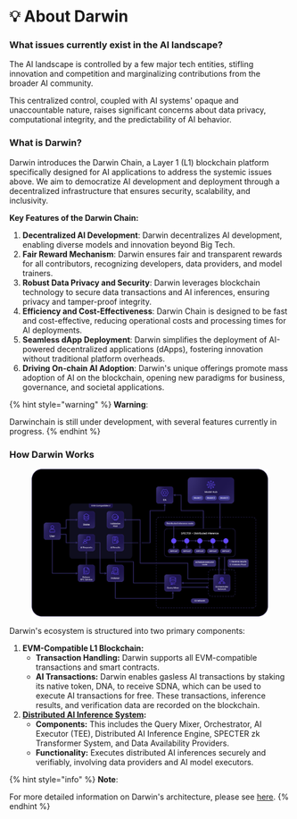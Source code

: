 # 💡 About Darwin

### What issues currently exist in the AI landscape?

The AI landscape is controlled by a few major tech entities, stifling innovation and competition and marginalizing contributions from the broader AI community.&#x20;

This centralized control, coupled with AI systems' opaque and unaccountable nature, raises significant concerns about data privacy, computational integrity, and the predictability of AI behavior.

### What is Darwin?

Darwin introduces the Darwin Chain, a Layer 1 (L1) blockchain platform specifically designed for AI applications to address the systemic issues above. We aim to democratize AI development and deployment through a decentralized infrastructure that ensures security, scalability, and inclusivity.

**Key Features of the Darwin Chain:**

1. **Decentralized AI Development**: Darwin decentralizes AI development, enabling diverse models and innovation beyond Big Tech.
2. **Fair Reward Mechanism**: Darwin ensures fair and transparent rewards for all contributors, recognizing developers, data providers, and model trainers.
3. **Robust Data Privacy and Security**: Darwin leverages blockchain technology to secure data transactions and AI inferences, ensuring privacy and tamper-proof integrity.
4. **Efficiency and Cost-Effectiveness**: Darwin Chain is designed to be fast and cost-effective, reducing operational costs and processing times for AI deployments.
5. **Seamless dApp Deployment**: Darwin simplifies the deployment of AI-powered decentralized applications (dApps), fostering innovation without traditional platform overheads.
6. **Driving On-chain AI Adoption**: Darwin's unique offerings promote mass adoption of AI on the blockchain, opening new paradigms for business, governance, and societal applications.

{% hint style="warning" %}
**Warning**:

Darwinchain is still under development, with several features currently in progress.
{% endhint %}

### How Darwin Works

<figure><img src=".gitbook/assets/Asset 2@300x (13).png" alt=""><figcaption></figcaption></figure>

Darwin's ecosystem is structured into two primary components:&#x20;

1. **EVM-Compatible L1 Blockchain:**
   * **Transaction Handling:** Darwin supports all EVM-compatible transactions and smart contracts.
   * **AI Transactions:** Darwin enables gasless AI transactions by staking its native token, DNA, to receive SDNA, which can be used to execute AI transactions for free. These transactions, inference results, and verification data are recorded on the blockchain.
2. [**Distributed AI Inference System**](key-technologies/darwin-distributed-inference.md)**:**
   * **Components:** This includes the Query Mixer, Orchestrator, AI Executor (TEE), Distributed AI Inference Engine, SPECTER zk Transformer System, and Data Availability Providers.
   * **Functionality:** Executes distributed AI inferences securely and verifiably, involving data providers and AI model executors.

{% hint style="info" %}
**Note**:

For more detailed information on Darwin's architecture, please see [here](broken-reference).
{% endhint %}
